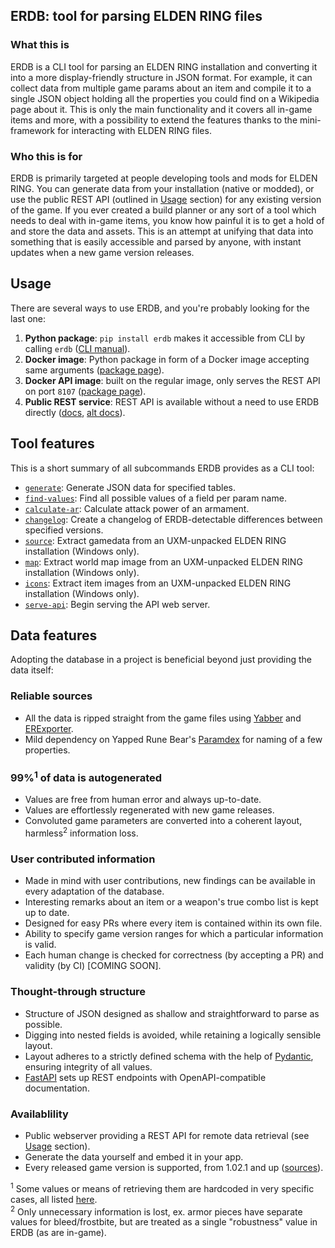 ## ERDB: tool for parsing ELDEN RING files

### What this is

ERDB is a CLI tool for parsing an ELDEN RING installation and converting it into a more display-friendly structure in JSON format.
For example, it can collect data from multiple game params about an item and compile it to a single JSON object holding all the properties you could find on a Wikipedia page about it.
This is only the main functionality and it covers all in-game items and more, with a possibility to extend the features thanks to the mini-framework for interacting with ELDEN RING files.

### Who this is for

ERDB is primarily targeted at people developing tools and mods for ELDEN RING.
You can generate data from your installation (native or modded), or use the public REST API (outlined in [Usage](#usage) section) for any existing version of the game.
If you ever created a build planner or any sort of a tool which needs to deal with in-game items, you know how painful it is to get a hold of and store the data and assets.
This is an attempt at unifying that data into something that is easily accessible and parsed by anyone, with instant updates when a new game version releases.

## Usage

There are several ways to use ERDB, and you're probably looking for the last one:

1. **Python package**: `pip install erdb` makes it accessible from CLI by calling `erdb` ([CLI manual](https://github.com/EldenRingDatabase/erdb/wiki/CLI-Interface-Manual)).
1. **Docker image**: Python package in form of a Docker image accepting same arguments ([package page](https://github.com/EldenRingDatabase/erdb/pkgs/container/erdb)).
1. **Docker API image**: built on the regular image, only serves the REST API on port `8107` ([package page](https://github.com/EldenRingDatabase/erdb/pkgs/container/erdb-api)).
1. **Public REST service**: REST API is available without a need to use ERDB directly ([docs](https://api.erdb.wiki/v1/docs), [alt docs](https://api.erdb.wiki/v1/redoc)).

## Tool features

This is a short summary of all subcommands ERDB provides as a CLI tool:

* [`generate`](https://github.com/EldenRingDatabase/erdb/wiki/CLI-Interface-Manual#erdb-generate): Generate JSON data for specified tables.
* [`find-values`](https://github.com/EldenRingDatabase/erdb/wiki/CLI-Interface-Manual#erdb-find-values): Find all possible values of a field per param name.
* [`calculate-ar`](https://github.com/EldenRingDatabase/erdb/wiki/CLI-Interface-Manual#erdb-calculate-ar): Calculate attack power of an armament.
* [`changelog`](https://github.com/EldenRingDatabase/erdb/wiki/CLI-Interface-Manual#erdb-changelog): Create a changelog of ERDB-detectable differences between specified versions.
* [`source`](https://github.com/EldenRingDatabase/erdb/wiki/CLI-Interface-Manual#erdb-source): Extract gamedata from an UXM-unpacked ELDEN RING installation (Windows only).
* [`map`](https://github.com/EldenRingDatabase/erdb/wiki/CLI-Interface-Manual#erdb-map): Extract world map image from an UXM-unpacked ELDEN RING installation (Windows only).
* [`icons`](https://github.com/EldenRingDatabase/erdb/wiki/CLI-Interface-Manual#erdb-icons): Extract item images from an UXM-unpacked ELDEN RING installation (Windows only).
* [`serve-api`](https://github.com/EldenRingDatabase/erdb/wiki/CLI-Interface-Manual#erdb-serve-api): Begin serving the API web server.

## Data features

Adopting the database in a project is beneficial beyond just providing the data itself:

### Reliable sources

* All the data is ripped straight from the game files using [Yabber](https://github.com/JKAnderson/Yabber) and [ERExporter](https://github.com/EldenRingDatabase/ERExporter).
* Mild dependency on Yapped Rune Bear's [Paramdex](https://github.com/vawser/Yapped-Rune-Bear/tree/main/Paramdex/ER) for naming of a few properties.

### 99%<sup>1</sup> of data is autogenerated

* Values are free from human error and always up-to-date.
* Values are effortlessly regenerated with new game releases.
* Convoluted game parameters are converted into a coherent layout, harmless<sup>2</sup> information loss.

### User contributed information

* Made in mind with user contributions, new findings can be available in every adaptation of the database.
* Interesting remarks about an item or a weapon's true combo list is kept up to date.
* Designed for easy PRs where every item is contained within its own file.
* Ability to specify game version ranges for which a particular information is valid.
* Each human change is checked for correctness (by accepting a PR) and validity (by CI) [COMING SOON].

### Thought-through structure

* Structure of JSON designed as shallow and straightforward to parse as possible.
* Digging into nested fields is avoided, while retaining a logically sensible layout.
* Layout adheres to a strictly defined schema with the help of [Pydantic](https://docs.pydantic.dev/), ensuring integrity of all values.
* [FastAPI](https://fastapi.tiangolo.com/) sets up REST endpoints with OpenAPI-compatible documentation.

### Availablility

* Public webserver providing a REST API for remote data retrieval (see [Usage](#usage) section).
* Generate the data yourself and embed it in your app.
* Every released game version is supported, from 1.02.1 and up ([sources](https://github.com/EldenRingDatabase/erdb/tree/master/src/erdb/data/gamedata)).

<sup>1</sup> Some values or means of retrieving them are hardcoded in very specific cases, all listed [here](https://github.com/EldenRingDatabase/erdb/wiki/Data-Generation-Completeness). \
<sup>2</sup> Only unnecessary information is lost, ex. armor pieces have separate values for bleed/frostbite, but are treated as a single "robustness" value in ERDB (as are in-game).
